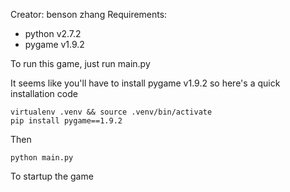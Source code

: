Creator: benson zhang
Requirements:
- python v2.7.2
- pygame v1.9.2

To run this game, just run main.py

It seems like you'll have to install pygame v1.9.2 so here's a quick installation code

```
virtualenv .venv && source .venv/bin/activate
pip install pygame==1.9.2
```

Then
```
python main.py
```
To startup the game
